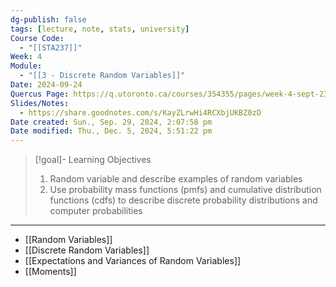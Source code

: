 ```yaml
---
dg-publish: false
tags: [lecture, note, stats, university]
Course Code:
  - "[[STA237]]"
Week: 4
Module:
  - "[[3 - Discrete Random Variables]]"
Date: 2024-09-24
Quercus Page: https://q.utoronto.ca/courses/354355/pages/week-4-sept-23-29-introduction-to-discrete-random-variables
Slides/Notes:
  - https://share.goodnotes.com/s/KayZLrwHi4RCXbjUKBZ0zD
Date created: Sun., Sep. 29, 2024, 2:07:58 pm
Date modified: Thu., Dec. 5, 2024, 5:51:22 pm
---
```


> [!goal]- Learning Objectives
>
> 1. Random variable and describe examples of random variables
> 2. Use probability mass functions (pmfs) and cumulative distribution functions (cdfs) to describe discrete probability distributions and computer probabilities

---

- [[Random Variables]]
- [[Discrete Random Variables]]
- [[Expectations and Variances of Random Variables]]
- [[Moments]]
